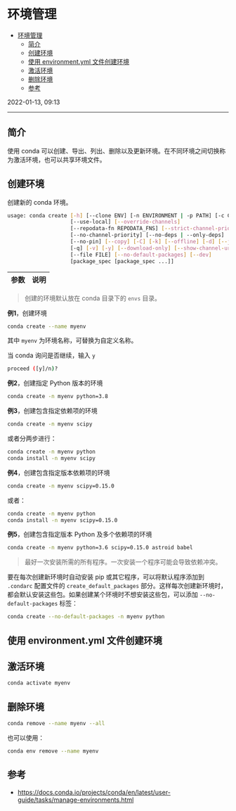 # 环境管理

- [环境管理](#环境管理)
  - [简介](#简介)
  - [创建环境](#创建环境)
  - [使用 environment.yml 文件创建环境](#使用-environmentyml-文件创建环境)
  - [激活环境](#激活环境)
  - [删除环境](#删除环境)
  - [参考](#参考)

2022-01-13, 09:13
***

## 简介

使用 conda 可以创建、导出、列出、删除以及更新环境。在不同环境之间切换称为激活环境，也可以共享环境文件。

## 创建环境

创建新的 conda 环境。

```sh
usage: conda create [-h] [--clone ENV] [-n ENVIRONMENT | -p PATH] [-c CHANNEL]
                    [--use-local] [--override-channels]
                    [--repodata-fn REPODATA_FNS] [--strict-channel-priority]
                    [--no-channel-priority] [--no-deps | --only-deps]
                    [--no-pin] [--copy] [-C] [-k] [--offline] [-d] [--json]
                    [-q] [-v] [-y] [--download-only] [--show-channel-urls]
                    [--file FILE] [--no-default-packages] [--dev]
                    [package_spec [package_spec ...]]
```

|参数|说明|
|---|---|


> 创建的环境默认放在 conda 目录下的 `envs` 目录。

**例1**，创建环境

```sh
conda create --name myenv
```

其中 `myenv` 为环境名称，可替换为自定义名称。

当 conda 询问是否继续，输入 `y`

```sh
proceed ([y]/n)?
```

**例2**，创建指定 Python 版本的环境

```sh
conda create -n myenv python=3.8
```

**例3**，创建包含指定依赖项的环境

```sh
conda create -n myenv scipy
```

或者分两步进行：

```sh
conda create -n myenv python
conda install -n myenv scipy
```

**例4**，创建包含指定版本依赖项的环境

```sh
conda create -n myenv scipy=0.15.0
```

或者：

```bash
conda create -n myenv python
conda install -n myenv scipy=0.15.0
```

**例5**，创建包含指定版本 Python 及多个依赖项的环境

```sh
conda create -n myenv python=3.6 scipy=0.15.0 astroid babel
```

> 最好一次安装所需的所有程序。一次安装一个程序可能会导致依赖冲突。

要在每次创建新环境时自动安装 pip 或其它程序，可以将默认程序添加到 `.condarc` 配置文件的 `create_default_packages` 部分。这样每次创建新环境时，都会默认安装这些包。如果创建某个环境时不想安装这些包，可以添加 `--no-default-packages` 标签：

```sh
conda create --no-default-packages -n myenv python
```

## 使用 environment.yml 文件创建环境

## 激活环境

```sh
conda activate myenv
```

## 删除环境

```sh
conda remove --name myenv --all
```

也可以使用：

```sh
conda env remove --name myenv
```

## 参考

- https://docs.conda.io/projects/conda/en/latest/user-guide/tasks/manage-environments.html
